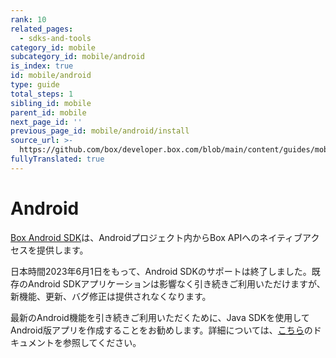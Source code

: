 ```yaml
---
rank: 10
related_pages:
  - sdks-and-tools
category_id: mobile
subcategory_id: mobile/android
is_index: true
id: mobile/android
type: guide
total_steps: 1
sibling_id: mobile
parent_id: mobile
next_page_id: ''
previous_page_id: mobile/android/install
source_url: >-
  https://github.com/box/developer.box.com/blob/main/content/guides/mobile/android/index.md
fullyTranslated: true
---
```

# Android

[Box Android SDK][android-sdk]は、Androidプロジェクト内からBox APIへのネイティブアクセスを提供します。

<Message type="warning">

日本時間2023年6月1日をもって、Android SDKのサポートは終了しました。既存のAndroid SDKアプリケーションは影響なく引き続きご利用いただけますが、新機能、更新、バグ修正は提供されなくなります。

最新のAndroid機能を引き続きご利用いただくために、Java SDKを使用してAndroid版アプリを作成することをお勧めします。詳細については、[こちら][android-docs]のドキュメントを参照してください。

</Message>

[android-sdk]: https://github.com/box/box-android-sdk

[android-docs]: https://github.com/box/box-java-sdk/blob/main/doc/android.md